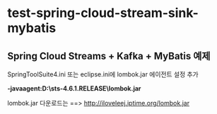 # test-spring-cloud-stream-sink-mybatis
## Spring Cloud Streams + Kafka + MyBatis 예제

SpringToolSuite4.ini 또는 eclipse.ini에 lombok.jar 에이전트 설정 추가

<strong>-javaagent:D:\sts-4.6.1.RELEASE\lombok.jar</strong>

lombok.jar 다운로드는 ==> http://iloveleej.iptime.org/lombok.jar
